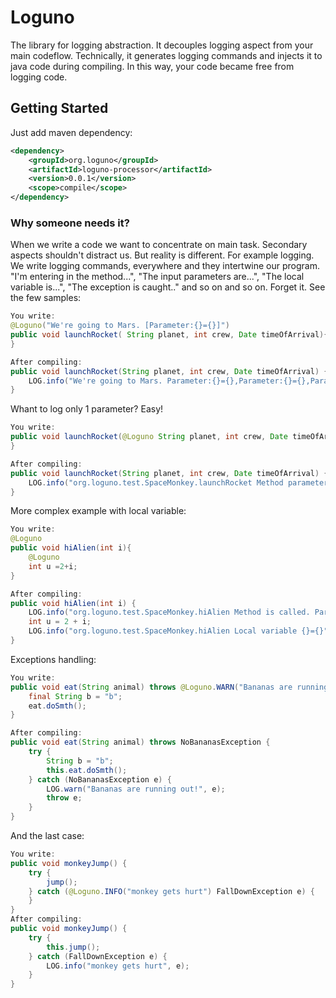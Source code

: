 # Loguno

The library for logging abstraction. It decouples logging aspect from your main codeflow.
Technically, it generates logging commands and injects it to java code during compiling. 
In this way, your code became free from logging code.

## Getting Started

Just add maven dependency:
```xml
<dependency>
    <groupId>org.loguno</groupId>
    <artifactId>loguno-processor</artifactId>
    <version>0.0.1</version>
    <scope>compile</scope>
</dependency>
```

### Why someone needs it?

When we write a code we want to concentrate on main task. Secondary aspects shouldn't distract us.
But reality is different. For example logging. We write logging commands, everywhere and they intertwine our program.
"I'm entering in the method...", "The input parameters are...", "The local variable is...", "The exception is caught.." and so on and so on.
Forget it. See the few samples:

```java
You write:
@Loguno("We're going to Mars. [Parameter:{}={}]")
public void launchRocket( String planet, int crew, Date timeOfArrival){
}

After compiling:
public void launchRocket(String planet, int crew, Date timeOfArrival) {
    LOG.info("We're going to Mars. Parameter:{}={},Parameter:{}={},Parameter:{}={}", "planet", planet, "crew", crew, "timeOfArrival", timeOfArrival);
}
```
Whant to log only 1 parameter? Easy!
```java
You write:
public void launchRocket(@Loguno String planet, int crew, Date timeOfArrival){
}

After compiling:
public void launchRocket(String planet, int crew, Date timeOfArrival) {
    LOG.info("org.loguno.test.SpaceMonkey.launchRocket Method parameter {}={}", "planet", planet);
}
```
More complex example with local variable:
```java
You write:
@Loguno
public void hiAlien(int i){
    @Loguno
    int u =2+i;
}

After compiling:
public void hiAlien(int i) {
    LOG.info("org.loguno.test.SpaceMonkey.hiAlien Method is called. Parameter {}={}", "i", i);
    int u = 2 + i;
    LOG.info("org.loguno.test.SpaceMonkey.hiAlien Local variable {}={}", "u", u);
}
```
Exceptions handling:
```java
You write:
public void eat(String animal) throws @Loguno.WARN("Bananas are running out!") NoBananasException {
    final String b = "b";
    eat.doSmth();
}

After compiling:
public void eat(String animal) throws NoBananasException {
    try {
        String b = "b";
        this.eat.doSmth();
    } catch (NoBananasException e) {
        LOG.warn("Bananas are running out!", e);
        throw e;
    }
}
```
And the last case:
```java
You write:
public void monkeyJump() {
    try {
        jump();
    } catch (@Loguno.INFO("monkey gets hurt") FallDownException e) {
    }
}
After compiling:
public void monkeyJump() {
    try {
        this.jump();
    } catch (FallDownException e) {
        LOG.info("monkey gets hurt", e);
    }
}

```




